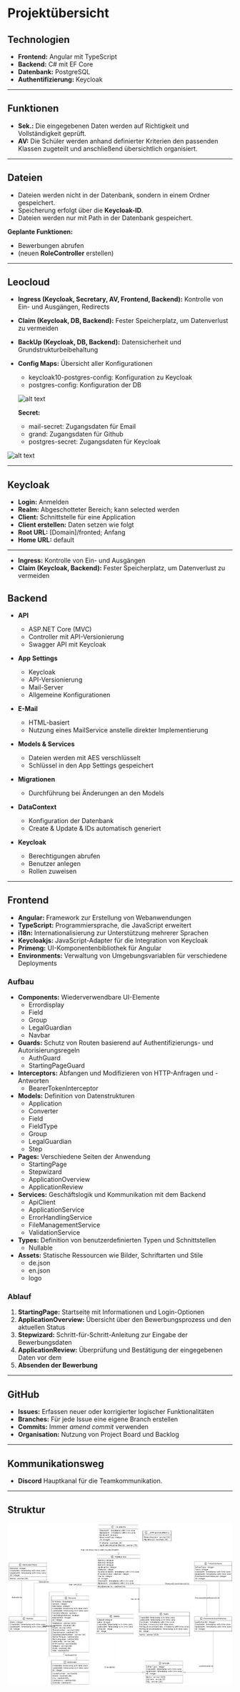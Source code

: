# Projektübersicht

## Technologien
- **Frontend:** Angular mit TypeScript
- **Backend:** C# mit EF Core
- **Datenbank:** PostgreSQL
- **Authentifizierung:** Keycloak

---  

## Funktionen
- **Sek.:** Die eingegebenen Daten werden auf Richtigkeit und Vollständigkeit geprüft.
- **AV:** Die Schüler werden anhand definierter Kriterien den passenden Klassen zugeteilt und anschließend übersichtlich organisiert.

---  

## Dateien
- Dateien werden nicht in der Datenbank, sondern in einem Ordner gespeichert.
- Speicherung erfolgt über die **Keycloak-ID**.
- Dateien werden nur mit Path in der Datenbank gespeichert.

**Geplante Funktionen:**
- Bewerbungen abrufen
- (neuen **RoleController** erstellen)

---  

## Leocloud
- **Ingress (Keycloak, Secretary, AV, Frontend, Backend):** Kontrolle von Ein- und Ausgängen, Redirects
- **Claim (Keycloak, DB, Backend):** Fester Speicherplatz, um Datenverlust zu vermeiden
- **BackUp (Keycloak, DB, Backend):** Datensicherheit und Grundstrukturbeibehaltung
- **Config Maps:** Übersicht aller Konfigurationen
    - keycloak10-postgres-config: Konfiguration zu Keycloak
    - postgres-config: Konfiguration der DB
    
    ![alt text](image-1.png)
    
    **Secret:** 
    - mail-secret: Zugangsdaten für Email
    - grand: Zugangsdaten für Github
    - postgres-secret: Zugangsdaten für Keycloak

![alt text](image.png)

---  

## Keycloak
- **Login:** Anmelden
- **Realm:** Abgeschotteter Bereich; kann selected werden
- **Client:** Schnittstelle für eine Application
- **Client erstellen:** Daten setzen wie folgt
- **Root URL:** [Domain]/fronted; Anfang
- **Home URL:** default

 
---
- **Ingress:** Kontrolle von Ein- und Ausgängen
- **Claim (Keycloak, Backend):** Fester Speicherplatz, um Datenverlust zu vermeiden

## Backend
- **API**
    - ASP.NET Core (MVC)
    - Controller mit API-Versionierung
    - Swagger API mit Keycloak

- **App Settings**
    - Keycloak
    - API-Versionierung
    - Mail-Server
    - Allgemeine Konfigurationen

- **E-Mail**
    - HTML-basiert
    - Nutzung eines MailService anstelle direkter Implementierung

- **Models & Services**
    - Dateien werden mit AES verschlüsselt
    - Schlüssel in den App Settings gespeichert

- **Migrationen**
    - Durchführung bei Änderungen an den Models

- **DataContext**
    - Konfiguration der Datenbank
    - Create & Update & IDs automatisch generiert

- **Keycloak**
    - Berechtigungen abrufen
    - Benutzer anlegen
    - Rollen zuweisen
---

## Frontend
- **Angular:** Framework zur Erstellung von Webanwendungen
- **TypeScript:** Programmiersprache, die JavaScript erweitert
- **i18n:** Internationalisierung zur Unterstützung mehrerer Sprachen
- **Keycloakjs:** JavaScript-Adapter für die Integration von Keycloak
- **Primeng:** UI-Komponentenbibliothek für Angular
- **Environments:** Verwaltung von Umgebungsvariablen für verschiedene Deployments

### Aufbau
- **Components:** Wiederverwendbare UI-Elemente
  - Errordisplay
  - Field
  - Group
  - LegalGuardian
  - Navbar
- **Guards:** Schutz von Routen basierend auf Authentifizierungs- und Autorisierungsregeln
  - AuthGuard
  - StartingPageGuard
- **Interceptors:** Abfangen und Modifizieren von HTTP-Anfragen und -Antworten
    - BearerTokenInterceptor
- **Models:** Definition von Datenstrukturen
  - Application  
  - Converter
  - Field
  - FieldType
  - Group
  - LegalGuardian
  - Step
- **Pages:** Verschiedene Seiten der Anwendung
  - StartingPage
  - Stepwizard
  - ApplicationOverview
  - ApplicationReview
- **Services:** Geschäftslogik und Kommunikation mit dem Backend
  - ApiClient
  - ApplicationService
  - ErrorHandlingService
  - FileManagementService
  - ValidationService
- **Types:** Definition von benutzerdefinierten Typen und Schnittstellen
  - Nullable 
- **Assets:** Statische Ressourcen wie Bilder, Schriftarten und Stile
   - de.json 
   - en.json
   - logo
### Ablauf
1. **StartingPage:** Startseite mit Informationen und Login-Optionen
2. **ApplicationOverview:** Übersicht über den Bewerbungsprozess und den aktuellen Status
3. **Stepwizard:** Schritt-für-Schritt-Anleitung zur Eingabe der Bewerbungsdaten
4. **ApplicationReview:** Überprüfung und Bestätigung der eingegebenen Daten vor dem
5. **Absenden der Bewerbung**
---

## GitHub
- **Issues:** Erfassen neuer oder korrigierter logischer Funktionalitäten
- **Branches:** Für jede Issue eine eigene Branch erstellen
- **Commits:** Immer *amend commit* verwenden
- **Organisation:** Nutzung von Project Board und Backlog

---  

## Kommunikationsweg
- **Discord** Hauptkanal für die Teamkommunikation.

---  

## Struktur
![Struktur](./registerplatformrebuilt_staging.png)